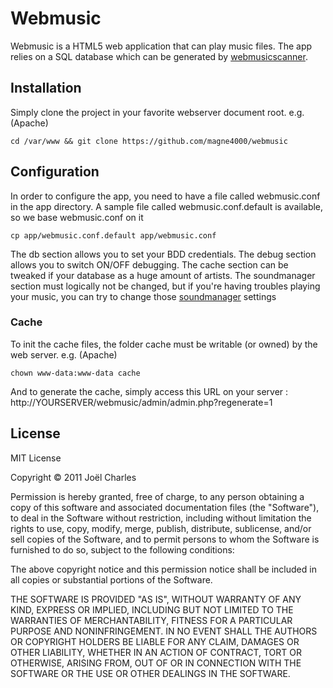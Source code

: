 Webmusic
========
Webmusic is a HTML5 web application that can play music files.
The app relies on a SQL database which can be generated by [webmusicscanner](https://github.com/magne4000/webmusicscanner).

Installation
------------
Simply clone the project in your favorite webserver document root.
e.g. (Apache)

    cd /var/www && git clone https://github.com/magne4000/webmusic

Configuration
-------------
In order to configure the app, you need to have a file called webmusic.conf in the app directory.
A sample file called webmusic.conf.default is available, so we base webmusic.conf on it

    cp app/webmusic.conf.default app/webmusic.conf

The db section allows you to set your BDD credentials.
The debug section allows you to switch ON/OFF debugging.
The cache section can be tweaked if your database as a huge amount of artists.
The soundmanager section must logically not be changed, but if you're having troubles playing your music, you can try to change those [soundmanager](http://www.schillmania.com/projects/soundmanager2/doc/) settings 

### Cache
To init the cache files, the folder cache must be writable (or owned) by the web server.
e.g. (Apache)

    chown www-data:www-data cache

And to generate the cache, simply access this URL on your server : http://YOURSERVER/webmusic/admin/admin.php?regenerate=1

License
-------
MIT License

Copyright © 2011 Joël Charles

Permission is hereby granted, free of charge, to any person obtaining a copy of
this software and associated documentation files (the "Software"), to deal in
the Software without restriction, including without limitation the rights to
use, copy, modify, merge, publish, distribute, sublicense, and/or sell copies
of the Software, and to permit persons to whom the Software is furnished to do
so, subject to the following conditions:

The above copyright notice and this permission notice shall be included in all
copies or substantial portions of the Software.

THE SOFTWARE IS PROVIDED "AS IS", WITHOUT WARRANTY OF ANY KIND, EXPRESS OR
IMPLIED, INCLUDING BUT NOT LIMITED TO THE WARRANTIES OF MERCHANTABILITY,
FITNESS FOR A PARTICULAR PURPOSE AND NONINFRINGEMENT. IN NO EVENT SHALL THE
AUTHORS OR COPYRIGHT HOLDERS BE LIABLE FOR ANY CLAIM, DAMAGES OR OTHER
LIABILITY, WHETHER IN AN ACTION OF CONTRACT, TORT OR OTHERWISE, ARISING FROM,
OUT OF OR IN CONNECTION WITH THE SOFTWARE OR THE USE OR OTHER DEALINGS IN THE
SOFTWARE.